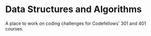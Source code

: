 # Data Structures and Algorithms
A place to work on coding challenges for Codefellows' 301 and 401 courses.
